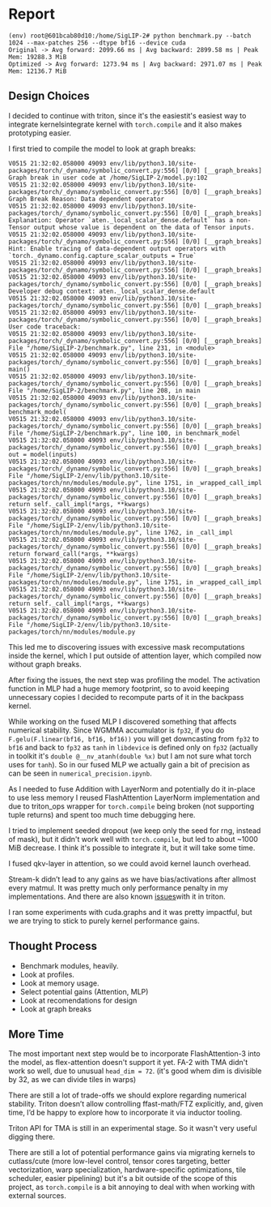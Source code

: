 # Report 

```
(env) root@601bcab80d10:/home/SigLIP-2# python benchmark.py --batch 1024 --max-patches 256 --dtype bf16 --device cuda
Original -> Avg forward: 2099.66 ms | Avg backward: 2899.58 ms | Peak Mem: 19288.3 MiB
Optimized -> Avg forward: 1273.94 ms | Avg backward: 2971.07 ms | Peak Mem: 12136.7 MiB
```

## Design Choices

I decided to continue with triton, since it's the easiestit's easiest way to integrate kernelsintegrate kernel with `torch.compile` and it also makes prototyping easier.

I first tried to compile the model to look at graph breaks:
```
V0515 21:32:02.058000 49093 env/lib/python3.10/site-packages/torch/_dynamo/symbolic_convert.py:556] [0/0] [__graph_breaks] Graph break in user code at /home/SigLIP-2/model.py:102
V0515 21:32:02.058000 49093 env/lib/python3.10/site-packages/torch/_dynamo/symbolic_convert.py:556] [0/0] [__graph_breaks] Graph Break Reason: Data dependent operator
V0515 21:32:02.058000 49093 env/lib/python3.10/site-packages/torch/_dynamo/symbolic_convert.py:556] [0/0] [__graph_breaks]   Explanation: Operator `aten._local_scalar_dense.default` has a non-Tensor output whose value is dependent on the data of Tensor inputs.
V0515 21:32:02.058000 49093 env/lib/python3.10/site-packages/torch/_dynamo/symbolic_convert.py:556] [0/0] [__graph_breaks]   Hint: Enable tracing of data-dependent output operators with `torch._dynamo.config.capture_scalar_outputs = True`
V0515 21:32:02.058000 49093 env/lib/python3.10/site-packages/torch/_dynamo/symbolic_convert.py:556] [0/0] [__graph_breaks]
V0515 21:32:02.058000 49093 env/lib/python3.10/site-packages/torch/_dynamo/symbolic_convert.py:556] [0/0] [__graph_breaks]   Developer debug context: aten._local_scalar_dense.default
V0515 21:32:02.058000 49093 env/lib/python3.10/site-packages/torch/_dynamo/symbolic_convert.py:556] [0/0] [__graph_breaks]
V0515 21:32:02.058000 49093 env/lib/python3.10/site-packages/torch/_dynamo/symbolic_convert.py:556] [0/0] [__graph_breaks] User code traceback:
V0515 21:32:02.058000 49093 env/lib/python3.10/site-packages/torch/_dynamo/symbolic_convert.py:556] [0/0] [__graph_breaks]   File "/home/SigLIP-2/benchmark.py", line 231, in <module>
V0515 21:32:02.058000 49093 env/lib/python3.10/site-packages/torch/_dynamo/symbolic_convert.py:556] [0/0] [__graph_breaks]     main()
V0515 21:32:02.058000 49093 env/lib/python3.10/site-packages/torch/_dynamo/symbolic_convert.py:556] [0/0] [__graph_breaks]   File "/home/SigLIP-2/benchmark.py", line 208, in main
V0515 21:32:02.058000 49093 env/lib/python3.10/site-packages/torch/_dynamo/symbolic_convert.py:556] [0/0] [__graph_breaks]     benchmark_model(
V0515 21:32:02.058000 49093 env/lib/python3.10/site-packages/torch/_dynamo/symbolic_convert.py:556] [0/0] [__graph_breaks]   File "/home/SigLIP-2/benchmark.py", line 100, in benchmark_model
V0515 21:32:02.058000 49093 env/lib/python3.10/site-packages/torch/_dynamo/symbolic_convert.py:556] [0/0] [__graph_breaks]     out = model(inputs)
V0515 21:32:02.058000 49093 env/lib/python3.10/site-packages/torch/_dynamo/symbolic_convert.py:556] [0/0] [__graph_breaks]   File "/home/SigLIP-2/env/lib/python3.10/site-packages/torch/nn/modules/module.py", line 1751, in _wrapped_call_impl
V0515 21:32:02.058000 49093 env/lib/python3.10/site-packages/torch/_dynamo/symbolic_convert.py:556] [0/0] [__graph_breaks]     return self._call_impl(*args, **kwargs)
V0515 21:32:02.058000 49093 env/lib/python3.10/site-packages/torch/_dynamo/symbolic_convert.py:556] [0/0] [__graph_breaks]   File "/home/SigLIP-2/env/lib/python3.10/site-packages/torch/nn/modules/module.py", line 1762, in _call_impl
V0515 21:32:02.058000 49093 env/lib/python3.10/site-packages/torch/_dynamo/symbolic_convert.py:556] [0/0] [__graph_breaks]     return forward_call(*args, **kwargs)
V0515 21:32:02.058000 49093 env/lib/python3.10/site-packages/torch/_dynamo/symbolic_convert.py:556] [0/0] [__graph_breaks]   File "/home/SigLIP-2/env/lib/python3.10/site-packages/torch/nn/modules/module.py", line 1751, in _wrapped_call_impl
V0515 21:32:02.058000 49093 env/lib/python3.10/site-packages/torch/_dynamo/symbolic_convert.py:556] [0/0] [__graph_breaks]     return self._call_impl(*args, **kwargs)
V0515 21:32:02.058000 49093 env/lib/python3.10/site-packages/torch/_dynamo/symbolic_convert.py:556] [0/0] [__graph_breaks]   File "/home/SigLIP-2/env/lib/python3.10/site-packages/torch/nn/modules/module.py
```

This led me to discovering issues with excessive mask recomputations inside the kernel, which I put outside of attention layer, which compiled now without graph breaks. 

After fixing the issues, the next step was profiling the model. The activation function in MLP had a huge memory footprint, so to avoid keeping unnecessary copies I decided to recompute parts of it in the backpass kernel.

While working on the fused MLP I  discovered something that affects numerical stability. Since WGMMA accumulator is `fp32`, if you do ``F.gelu(F.linear(bf16, bf16, bf16))`` you will get downcasting from `fp32` to `bf16` and back to `fp32` as `tanh` in `libdevice` is defined only on `fp32` (actually in toolkit it's `double @__nv_atanh(double %x)` but I am not sure what torch uses for `tanh`). So in our fused MLP we actually gain a bit of precision as can be seen in `numerical_precision.ipynb`.

As I needed to fuse Addition with LayerNorm and potentially do it in-place to use less memory I reused FlashAttention LayerNorm implementation and due to triton_ops wrapper for `torch.compile` being broken (not supporting tuple returns) and spent too much time debugging here.

I tried to implement seeded dropout (we keep only the seed for rng, instead of mask), but it didn't work well with `torch.compile`, but led to about ~1000 MiB decrease. I think it's possible to integrate it, but it will take some time.

I fused qkv-layer in attention, so we could avoid kernel launch overhead.

Stream-k didn’t lead to any gains as we have bias/activations after allmost every matmul. It was pretty much only performance penalty in my implementations. And there are also known [issues](https://github.com/triton-lang/triton/issues/1393)with it in triton.

I ran some experiments with cuda.graphs and it was pretty impactful, but we are trying to stick to purely kernel performance gains. 

## Thought Process

- Benchmark modules, heavily.
- Look at profiles.
- Look at memory usage.
- Select potential gains (Attention, MLP)
- Look at recomendations for design 
- Look at graph breaks

## More Time

The most important next step would be to incorporate FlashAttention-3 into the model, as flex-attention doesn't support it yet. FA-2 with TMA didn't work so well, due to unusual `head_dim = 72`. (it's good whem dim is divisible by 32, as we can divide tiles in warps)

There are still a lot of trade-offs we should explore regarding numerical stability. Triton doesn’t allow controlling ffast-math/FTZ explicitly, and, given time, I’d be happy to explore how to incorporate it via inductor tooling.

Triton API for TMA is still in an experimental stage. So it wasn't very useful digging there.  

There are still a lot of potential performance gains via migrating kernels to cutlass/cute (more low-level control, tensor cores targeting, better vectorization, warp specialization, hardware-specific optimizations, tile scheduler, easier pipelining) but it's a bit outside of the scope of this project, as `torch.compile` is a bit annoying to deal with when working with external sources.

